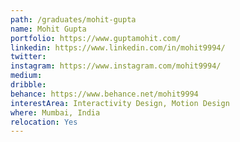 ```yaml
---
path: /graduates/mohit-gupta
name: Mohit Gupta
portfolio: https://www.guptamohit.com/
linkedin: https://www.linkedin.com/in/mohit9994/
twitter:
instagram: https://www.instagram.com/mohit9994/
medium:
dribble:
behance: https://www.behance.net/mohit9994
interestArea: Interactivity Design, Motion Design
where: Mumbai, India
relocation: Yes
---
```

